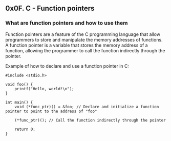 ## 0x0F. C - Function pointers

### What are function pointers and how to use them
Function pointers are a feature of the C programming language that allow programmers to store and manipulate the memory addresses of functions. A function pointer is a variable that stores the memory address of a function, allowing the programmer to call the function indirectly through the pointer.

Example of how to declare and use a function pointer in C:

```
#include <stdio.h>

void foo() {
    printf("Hello, world!\n");
}

int main() {
    void (*func_ptr)() = &foo; // Declare and initialize a function pointer to point to the address of "foo"

    (*func_ptr)(); // Call the function indirectly through the pointer

    return 0;
}
```

